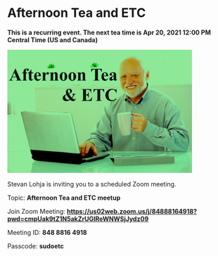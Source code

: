 # Afternoon Tea and ETC

**This is a recurring event. The next tea time is Apr 20, 2021 12:00 PM Central Time (US and Canada)**

<img src="img/afternoon_tea_and_etc.jpeg" alt="afternoon tea and etc" width="420px">

Stevan Lohja is inviting you to a scheduled Zoom meeting.

Topic: **Afternoon Tea and ETC meetup**

Join Zoom Meeting: **https://us02web.zoom.us/j/84888164918?pwd=cmpUak9tZ1N5akZrUGlReWNWSjJydz09**

Meeting ID: **848 8816 4918**

Passcode: **sudoetc**